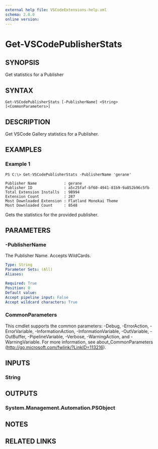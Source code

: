 ```yaml
---
external help file: VSCodeExtensions-help.xml
schema: 2.0.0
online version: 
---
```


# Get-VSCodePublisherStats
## SYNOPSIS
Get statistics for a Publisher
## SYNTAX

```
Get-VSCodePublisherStats [-PublisherName] <String> [<CommonParameters>]
```

## DESCRIPTION
Get VSCode Gallery statistics for a Publisher. 
## EXAMPLES

### Example 1
```
PS C:\> Get-VSCodePublisherStats -PublisherName 'gerane'

Publisher Name            : gerane
Publisher ID              : a5c25faf-bf60-4941-81b9-9a852b96c5fb
Total Extension Installs  : 98994
Extension Count           : 287
Most Downloaded Extension : Flatland Monokai Theme
Most Downloaded Count     : 8548
```

Gets the statistics for the provided publisher.
## PARAMETERS

### -PublisherName
The Publisher Name. Accepts WildCards.

```yaml
Type: String
Parameter Sets: (All)
Aliases: 

Required: True
Position: 0
Default value: 
Accept pipeline input: False
Accept wildcard characters: True
```

### CommonParameters
This cmdlet supports the common parameters: -Debug, -ErrorAction, -ErrorVariable, -InformationAction, -InformationVariable, -OutVariable, -OutBuffer, -PipelineVariable, -Verbose, -WarningAction, and -WarningVariable. For more information, see about_CommonParameters (http://go.microsoft.com/fwlink/?LinkID=113216).
## INPUTS

### String

## OUTPUTS

### System.Management.Automation.PSObject

## NOTES

## RELATED LINKS


